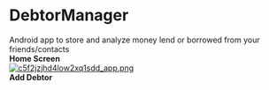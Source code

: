 # DebtorManager

Android app to store and analyze money lend or borrowed from your friends/contacts
<br/>
<b>Home Screen</b>
<br/>
<a href="http://www.imageurlhost.com/viewer.php?file=c5f2jzjhd4low2xq1sdd_app.png"><img src="http://www.imageurlhost.com/images/c5f2jzjhd4low2xq1sdd_app_thumb.png" border="0" alt="c5f2jzjhd4low2xq1sdd_app.png" /></a>
<br/>
<b>Add Debtor</b>
<br/>
